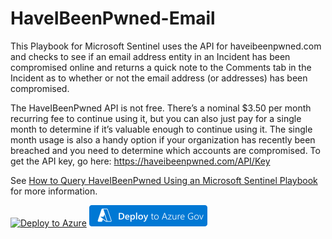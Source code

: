 # HaveIBeenPwned-Email

This Playbook for Microsoft Sentinel uses the API for haveibeenpwned.com and checks to see if an email address entity in an Incident has been compromised online and returns a quick note to the Comments tab in the Incident as to whether or not the email address (or addresses) has been compromised.

The HaveIBeenPwned API is not free. There’s a nominal $3.50 per month recurring fee to continue using it, but you can also just pay for a single month to determine if it’s valuable enough to continue using it. The single month usage is also a handy option if your organization has recently been breached and you need to determine which accounts are compromised. To get the API key, go here: https://haveibeenpwned.com/API/Key

See <a href="https://azurecloudai.blog/2022/06/01/how-to-query-haveibeenpwned-using-an-azure-sentinel-playbook/" target="_blank">How to Query HaveIBeenPwned Using an Microsoft Sentinel Playbook</a> for more information.

[![Deploy to Azure](https://aka.ms/deploytoazurebutton)](https://portal.azure.com/#create/Microsoft.Template/uri/https%3A%2F%2Fraw.githubusercontent.com%2Fjjrbg%2FSentinelPlaybooks%2Fpatch-1%2FHaveIBeenPwned-Email%2Fazuredeploy.json)
[![Deploy to Azure](https://raw.githubusercontent.com/Azure/azure-quickstart-templates/master/1-CONTRIBUTION-GUIDE/images/deploytoazuregov.png)](https://portal.azure.com/#create/Microsoft.Template/uri/https%3A%2F%2Fraw.githubusercontent.com%2Frod-trent%2FSentinelPlaybooks%2Fmaster%2FHaveIBeenPwned-Email%2Fazuredeploy.json)


